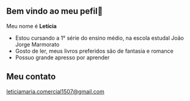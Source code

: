 ## Bem vindo ao meu pefil👋

Meu nome é **Letícia**

* Estou cursando a 1° série do ensino médio, na escola estudal João Jorge Marmorato
* Gosto de ler, meus livros preferidos são de fantasia e romance
* Possuo grande apresso por aprender

## Meu contato

leticiamaria.comercial1507@gmail.com

<!--
**Lehh667/Lehh667** is a ✨ _special_ ✨ repository because its `README.md` (this file) appears on your GitHub profile.

Here are some ideas to get you started:

- 🔭 I’m currently working on ...
- 🌱 I’m currently learning ...
- 👯 I’m looking to collaborate on ...
- 🤔 I’m looking for help with ...
- 💬 Ask me about ...
- 📫 How to reach me: ...
- 😄 Pronouns: ...
- ⚡ Fun fact: ...
-->
